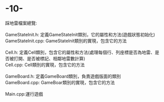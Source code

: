 # -10-
踩地雷檔案總覽: <br><br>
GameStateInit.h:  定義GameStateInit類別，它的屬性和方法(遊戲狀態初始化)<br>
GameStateInit.cpp:  GameStateInit類別的實現，包含它的方法<br><br>
Cell.h:  定義Cell類別，包含它的屬性和方法(處理每個行、列座標是否為地雷、是否被打開、是否被標記、相鄰地雷數計算)<br>
Cell.cpp:  Cell類別的實現，包含它的方法<br><br>
GameBoard.h:  定義GameBoard類別，負責遊戲版面的類別<br>
GameBoard.cpp:  GameBoar類別的實現，包含它的方法<br><br>
Main.cpp:運行遊戲<br><br>
